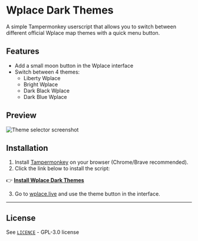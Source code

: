 # Wplace Dark Themes

A simple Tampermonkey userscript that allows you to switch between different official Wplace map themes with a quick menu button.

## Features

- Add a small moon button in the Wplace interface  
- Switch between 4 themes:
  - Liberty Wplace  
  - Bright Wplace  
  - Dark Black Wplace  
  - Dark Blue Wplace  

## Preview

![Theme selector screenshot](https://i.ibb.co/r2RZ3PjZ/preview-dark-themes.png)

## Installation

1. Install [Tampermonkey](https://www.tampermonkey.net/) on your browser (Chrome/Brave recommended).  
2. Click the link below to install the script:

👉 [**Install Wplace Dark Themes**](https://github.com/CreepsoOff/wplace-dark-themes/raw/refs/heads/master/dist/wplace-dark-themes.user.js)

3. Go to [wplace.live](https://wplace.live) and use the theme button in the interface.

---

## License

See [`LICENCE`](./LICENCE) - GPL-3.0 license
